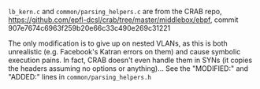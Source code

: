 `lb_kern.c` and `common/parsing_helpers.c` are from the CRAB repo, https://github.com/epfl-dcsl/crab/tree/master/middlebox/ebpf, commit 907e7674c6963f259b20e66c33c490e269c31221

The only modification is to give up on nested VLANs, as this is both unrealistic (e.g. Facebook's Katran errors on them) and cause symbolic execution pains.
In fact, CRAB doesn't even handle them in SYNs (it copies the headers assuming no options or anything)...
See the "MODIFIED:" and "ADDED:" lines in `common/parsing_helpers.h`
